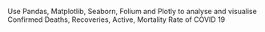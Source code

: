 Use Pandas, Matplotlib, Seaborn, Folium and Plotly to analyse and visualise Confirmed	Deaths, Recoveries, Active, Mortality Rate of COVID 19 
